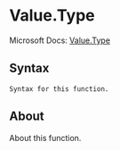 ---
---

# Value.Type

Microsoft Docs: [Value.Type](https://docs.microsoft.com/en-us/powerquery-m/value-type)

## Syntax

```powerquery-m
Syntax for this function.
```

## About

About this function.

